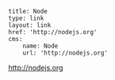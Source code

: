 ```
title: Node
type: link
layout: link
href: 'http://nodejs.org'
cms:
    name: Node
    url: 'http://nodejs.org'
```
http://nodejs.org
